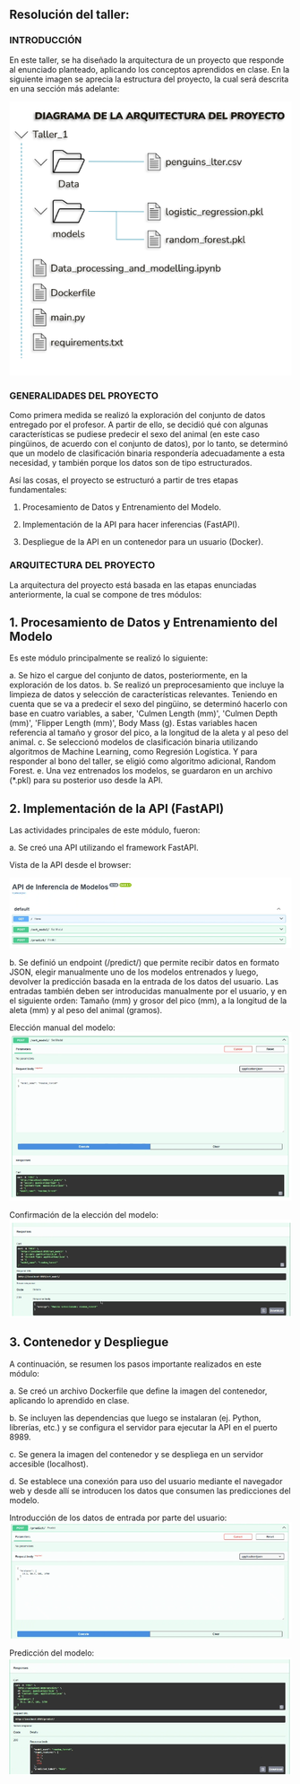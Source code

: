 ## Resolución del taller:

### INTRODUCCIÓN

En este taller, se ha diseñado la arquitectura de un proyecto que responde al enunciado planteado, aplicando los conceptos aprendidos en clase. En la siguiente imagen se aprecia la estructura del proyecto, la cual será descrita en una sección más adelante:

![basic train flow](img/01_arquitectura.png)

### GENERALIDADES DEL PROYECTO

Como primera medida se realizó la exploración del conjunto de datos entregado por el profesor. A partir de ello, se decidió qué con algunas características se pudiese predecir el sexo del animal (en este caso pingüinos, de acuerdo con el conjunto de datos), por lo tanto, se determinó que un modelo de clasificación binaria respondería adecuadamente a esta necesidad, y también porque los datos son de tipo estructurados.

Así las cosas, el proyecto se estructuró a partir de tres etapas fundamentales:

1. Procesamiento de Datos y Entrenamiento del Modelo.

2. Implementación de la API para hacer inferencias (FastAPI).

3. Despliegue de la API en un contenedor para un usuario (Docker).

### ARQUITECTURA DEL PROYECTO

La arquitectura del proyecto está basada en las etapas enunciadas anteriormente, la cual se compone de tres módulos:

## 1. Procesamiento de Datos y Entrenamiento del Modelo

Es este módulo principalmente se realizó lo siguiente:

a. Se hizo el cargue del conjunto de datos, posteriormente, en la exploración de los datos.
b. Se realizó un preprocesamiento que incluye la limpieza de datos y selección de características relevantes. Teniendo en cuenta que se va a predecir el sexo del pingüino, se determinó hacerlo con base en cuatro variables, a saber, 'Culmen Length (mm)', 'Culmen Depth (mm)', 'Flipper Length (mm)', Body Mass (g). Estas variables hacen referencia al tamaño y grosor del pico, a la longitud de la aleta y al peso del animal.
c. Se seleccionó modelos de clasificación binaria utilizando algoritmos de Machine Learning, como Regresión Logística. Y para responder al bono del taller, se eligió como algoritmo adicional, Random Forest.
e. Una vez entrenados los modelos, se guardaron en un archivo (*.pkl) para su posterior uso desde la API.

## 2. Implementación de la API (FastAPI)

Las actividades principales de este módulo, fueron:

a. Se creó una API utilizando el framework FastAPI.

Vista de la API desde el browser:

![basic train flow](img/02_API.png)

b. Se definió un endpoint (/predict/) que permite recibir datos en formato JSON, elegir manualmente uno de los modelos entrenados y luego, devolver la predicción basada en la entrada de los datos del usuario. Las entradas también deben ser introducidas manualmente por el usuario, y en el siguiente orden: Tamaño (mm) y grosor del pico (mm), a la longitud de la aleta (mm) y al peso del animal (gramos).

Elección manual del modelo:
![basic train flow](img/03_EleccionModelo.png)

Confirmación de la elección del modelo:
![basic train flow](img/04_ConfirmacionModelo.png)


## 3. Contenedor y Despliegue

A continuación, se resumen los pasos importante realizados en este módulo:

a. Se creó un archivo Dockerfile que define la imagen del contenedor, aplicando lo aprendido en clase.

b. Se incluyen las dependencias que luego se instalaran (ej. Python, librerías, etc.) y se configura el servidor para ejecutar la API en el puerto 8989.

c. Se genera la imagen del contenedor y se despliega en un servidor accesible (localhost).

d. Se establece una conexión para uso del usuario mediante el navegador web y desde allí se introducen los datos que consumen las predicciones del modelo.

Introducción de los datos de entrada por parte del usuario:
![basic train flow](img/05_DatosEntrada.png)

Predicción del modelo:
![basic train flow](img/06_PrediccionModelo.png)
